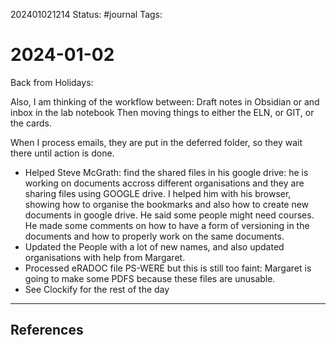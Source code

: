 202401021214
Status: #journal
Tags: 

# 2024-01-02

Back from Holidays: 


Also, I am thinking of the workflow between: 
Draft notes in Obsidian or and inbox in the lab notebook
Then moving things to either the ELN, or GIT, or the cards. 

When I process emails, they are put in the deferred folder, so they wait there until action is done. 

- Helped Steve McGrath: find the shared files in his google drive: he is working on documents accross different organisations and they are sharing files using GOOGLE drive. I helped him with his browser, showing how to organise the bookmarks and also how to create new documents in google drive. He said some people might need courses. He made some comments on how to have a form of versioning in the documents and how to properly work on the same documents. 
- Updated the People with a lot of new names, and also updated organisations with help from Margaret. 
- Processed eRADOC file PS-WERE but this is still too faint: Margaret is going to make some PDFS because these files are unusable. 
- See Clockify for the rest of the day
---
## References
